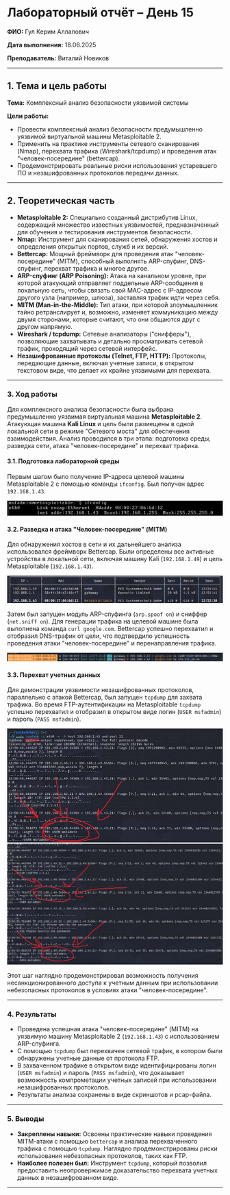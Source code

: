 
# Лабораторный отчёт – День 15


**ФИО:** Гул Керим Аллалович
 
**Дата выполнения:** 18.06.2025

**Преподаватель:** Виталий Новиков 


---

## 1. Тема и цель работы

**Тема:** Комплексный анализ безопасности уязвимой системы

**Цели работы:**

- Провести комплексный анализ безопасности предумышленно уязвимой виртуальной машины Metasploitable 2.
- Применить на практике инструменты сетевого сканирования (Nmap), перехвата трафика (Wireshark/tcpdump) и проведения атак "человек-посередине" (bettercap).
- Продемонстрировать реальные риски использования устаревшего ПО и незашифрованных протоколов передачи данных.

---

## 2. Теоретическая часть

*   **Metasploitable 2:** Специально созданный дистрибутив Linux, содержащий множество известных уязвимостей, предназначенный для обучения и тестирования инструментов безопасности.
*   **Nmap:** Инструмент для сканирования сетей, обнаружения хостов и определения открытых портов, служб и их версий.
*   **Bettercap:** Мощный фреймворк для проведения атак "человек-посередине" (MITM), способный выполнять ARP-спуфинг, DNS-спуфинг, перехват трафика и многое другое.
*   **ARP-спуфинг (ARP Poisoning):** Атака на канальном уровне, при которой атакующий отправляет поддельные ARP-сообщения в локальную сеть, чтобы связать свой MAC-адрес с IP-адресом другого узла (например, шлюза), заставляя трафик идти через себя.
*   **MITM (Man-in-the-Middle):** Тип атаки, при которой злоумышленник тайно ретранслирует и, возможно, изменяет коммуникацию между двумя сторонами, которые считают, что они общаются друг с другом напрямую.
*   **Wireshark / tcpdump:** Сетевые анализаторы ("снифферы"), позволяющие захватывать и детально просматривать сетевой трафик, проходящий через сетевой интерфейс.
*   **Незашифрованные протоколы (Telnet, FTP, HTTP):** Протоколы, передающие данные, включая учетные записи, в открытом текстовом виде, что делает их крайне уязвимыми для перехвата.

---

### 3. Ход работы

Для комплексного анализа безопасности была выбрана предумышленно уязвимая виртуальная машина **Metasploitable 2**. Атакующая машина **Kali Linux** и цель были размещены в одной локальной сети в режиме "Сетевого моста" для обеспечения взаимодействия. Анализ проводился в три этапа: подготовка среды, разведка сети, атака "человек-посередине" и перехват трафика.

#### 3.1. Подготовка лабораторной среды

Первым шагом было получение IP-адреса целевой машины Metasploitable 2 с помощью команды `ifconfig`. Был получен адрес `192.168.1.43`.

![IP-адрес Metasploitable 2](https://raw.githubusercontent.com/Nelass1c/practica-konvey/main/day15/screenshots/metasploitable_ip.jpg)

#### 3.2. Разведка и атака "Человек-посередине" (MITM)

Для обнаружения хостов в сети и их дальнейшего анализа использовался фреймворк Bettercap. Были определены все активные устройства в локальной сети, включая машину Kali (`192.168.1.49`) и цель Metasploitable (`192.168.1.43`).

![Обнаружение хостов в сети с помощью bettercap](https://raw.githubusercontent.com/Nelass1c/practica-konvey/main/day15/screenshots/network.jpg)

Затем был запущен модуль ARP-спуфинга (`arp.spoof on`) и сниффер (`net.sniff on`). Для генерации трафика на целевой машине была выполнена команда `curl google.com`. Bettercap успешно перехватил и отобразил DNS-трафик от цели, что подтвердило успешность проведения атаки "человек-посередине" и перенаправления трафика.

![Bettercap](https://raw.githubusercontent.com/Nelass1c/practica-konvey/main/day15/screenshots/bettercap.png)

#### 3.3. Перехват учетных данных

Для демонстрации уязвимости незашифрованных протоколов, параллельно с атакой Bettercap, был запущен `tcpdump` для захвата трафика. Во время FTP-аутентификации на Metasploitable `tcpdump` успешно перехватил и отобразил в открытом виде логин (`USER msfadmin`) и пароль (`PASS msfadmin`).

![Перехват FTP-аутентификации, часть 1](https://raw.githubusercontent.com/Nelass1c/practica-konvey/main/day15/screenshots/tcpdump1.jpg)
![Перехват FTP-аутентификации, часть 2](https://raw.githubusercontent.com/Nelass1c/practica-konvey/main/day15/screenshots/tcpdump2.jpg)

Этот шаг наглядно продемонстрировал возможность получения несанкционированного доступа к учетным данным при использовании небезопасных протоколов в условиях атаки "человек-посередине".

---

### 4. Результаты

*   Проведена успешная атака "человек-посередине" (MITM) на уязвимую машину Metasploitable 2 (`192.168.1.43`) с использованием ARP-спуфинга.
*   С помощью `tcpdump` был перехвачен сетевой трафик, в котором были обнаружены учетные данные от протокола FTP.
*   В захваченном трафике в открытом виде идентифицированы логин (`USER msfadmin`) и пароль (`PASS msfadmin`), что доказывает возможность компрометации учетных записей при использовании незашифрованных протоколов.
*   Результаты анализа сохранены в виде скриншотов и pcap-файла.

---

### 5. Выводы

*   **Закреплены навыки:** Освоены практические навыки проведения MITM-атаки с помощью `bettercap` и анализа перехваченного трафика с помощью `tcpdump`. Наглядно продемонстрированы риски использования небезопасных протоколов, таких как FTP.
*   **Наиболее полезен был:** Инструмент `tcpdump`, который позволил предоставить неопровержимое доказательство перехвата учетных данных в незашифрованном виде.
---
